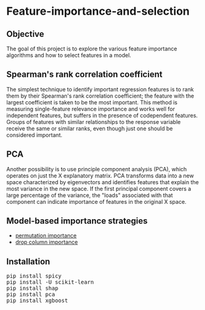# Feature-importance-and-selection

## Objective
The goal of this project is to explore the various feature importance algorithms and how to select features in a model.

## Spearman's rank correlation coefficient
The simplest technique to identify important regression features is to rank them by their Spearman's rank correlation coefficient; the feature with the largest coefficient is taken to be the most important. This method is measuring single-feature relevance importance and works well for independent features, but suffers in the presence of codependent features. Groups of features with similar relationships to the response variable receive the same or similar ranks, even though just one should be considered important.

## PCA
Another possibility is to use principle component analysis (PCA), which operates on just the X explanatory matrix. PCA transforms data into a new space characterized by eigenvectors and identifies features that explain the most variance in the new space. If the first principal component covers a large percentage of the variance, the "loads" associated with that component can indicate importance of features in the original X space.

## Model-based importance strategies
- [permutation importance](https://explained.ai/rf-importance/index.html#4)
- [drop column importance](https://explained.ai/rf-importance/index.html#5)

## Installation
<pre>
pip install spicy
pip install -U scikit-learn
pip install shap
pip install pca
pip install xgboost
</pre>
